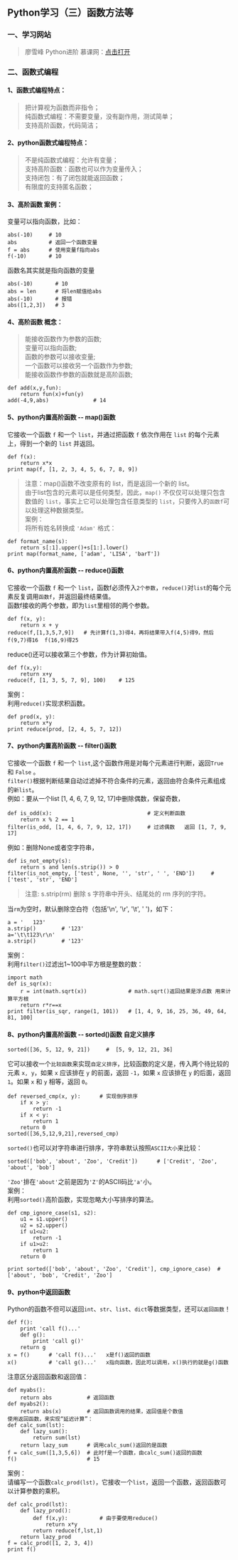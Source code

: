 ## Python学习（三）函数方法等
### 一、学习网站
>廖雪峰 Python进阶 慕课网：[点击打开](http://www.imooc.com/learn/317)


### 二、函数式编程

#### 1、函数式编程特点：
>把计算视为函数而非指令；  
>纯函数式编程：不需要变量，没有副作用，测试简单；  
>支持高阶函数，代码简洁；  

#### 2、python函数式编程特点：
>不是纯函数式编程：允许有变量；  
>支持高阶函数：函数也可以作为变量传入；  
>支持闭包：有了闭包就能返回函数；   
>有限度的支持匿名函数；  

#### 3、高阶函数 案例：
变量可以指向函数，比如：  
```
abs(-10)     # 10
abs          # 返回一个函数变量
f = abs      # 使用变量f指向abs
f(-10)       # 10
```
函数名其实就是指向函数的变量  
```
abs(-10)       # 10
abs = len      # 将len赋值给abs
abs(-10)       # 报错
abs([1,2,3])   # 3
```
#### 4、高阶函数 概念：
>能接收函数作为参数的函数;  
>变量可以指向函数;  
>函数的参数可以接收变量;  
>一个函数可以接收另一个函数作为参数;  
>能接收函数作参数的函数就是高阶函数;  
```
def add(x,y,fun):
    return fun(x)+fun(y)
add(-4,9,abs)              # 14
```
#### 5、python内置高阶函数 -- map()函数
它接收一个函数 `f` 和一个 `list`，并通过把函数 `f` 依次作用在 `list` 的每个元素上，得到一个新的 `list` 并返回。  
```
def f(x):
    return x*x
print map(f, [1, 2, 3, 4, 5, 6, 7, 8, 9])
```
>注意：map()函数不改变原有的 list，而是返回一个新的 list。  
由于list包含的元素可以是任何类型，因此，`map()` 不仅仅可以处理只包含数值的 `list`，事实上它可以处理包含任意类型的 `list`，只要传入的`函数f`可以处理这种数据类型。  
案例：  
将所有姓名转换成 `'Adam'` 格式：   
```
def format_name(s):
    return s[:1].upper()+s[1:].lower()
print map(format_name, ['adam', 'LISA', 'barT'])
```
#### 6、python内置高阶函数 -- reduce()函数
它接收一个函数 `f` 和一个 `list`，函数f必须传入`2个参数`，`reduce()`对`list`的每个元素反复调用`函数f`，并返回最终结果值。  
函数f接收的两个参数，即为`list`里相邻的两个参数。  
```
def f(x, y):
    return x + y
reduce(f,[1,3,5,7,9])   # 先计算f(1,3)得4，再将结果带入f(4,5)得9，然后f(9,7)得16  f(16,9)得25
```
reduce()还可以接收第三个参数，作为计算初始值。   
```
def f(x,y):
    return x+y
reduce(f, [1, 3, 5, 7, 9], 100)    # 125
```
案例：   
利用`reduce()`实现求积函数。   
```
def prod(x, y):
    return x*y
print reduce(prod, [2, 4, 5, 7, 12])
```
#### 7、python内置高阶函数 -- filter()函数
它接收一个函数 `f` 和一个 `list`,这个函数作用是对每个元素进行判断，返回`True` 和 `False` 。   
`filter()`根据判断结果自动过滤掉不符合条件的元素，返回由符合条件元素组成的`新list`。   
例如：要从一个list [1, 4, 6, 7, 9, 12, 17]中删除偶数，保留奇数，  
```
def is_odd(x):                              # 定义判断函数
    return x % 2 == 1
filter(is_odd, [1, 4, 6, 7, 9, 12, 17])     # 过滤偶数   返回 [1, 7, 9, 17]
```
例如：删除None或者空字符串，   
```
def is_not_empty(s):
    return s and len(s.strip()) > 0
filter(is_not_empty, ['test', None, '', 'str', ' ', 'END'])     # ['test', 'str', 'END']
```
>注意: s.strip(rm) 删除 s 字符串中开头、结尾处的 rm 序列的字符。  

当`rm`为空时，默认删除空白符（包括'\n', '\r', '\t', ' ')，如下：  
```
a = '   123'
a.strip()        # '123'
a='\t\t123\r\n'
a.strip()        # '123'
```
案例：  
利用`filter()`过滤出1~100中平方根是整数的数：  
```
import math
def is_sqr(x):
    r = int(math.sqrt(x))             # math.sqrt()返回结果是浮点数 用来计算平方根
    return r*r==x
print filter(is_sqr, range(1, 101))   # [1, 4, 9, 16, 25, 36, 49, 64, 81, 100]
```
#### 8、python内置高阶函数 -- sorted()函数 自定义排序
```
sorted([36, 5, 12, 9, 21])     #  [5, 9, 12, 21, 36]
```
它可以接收一个`比较函数`来实现`自定义排序`，比较函数的定义是，传入两个待比较的元素 `x, y`，如果 `x` 应该排在 `y` 的前面，返回 `-1`，如果 `x` 应该排在 `y` 的后面，返回 `1`。如果 `x` 和 `y` 相等，返回 `0`。
```
def reversed_cmp(x, y):      # 实现倒序排序
    if x > y:
        return -1
    if x < y:
        return 1
    return 0
sorted([36,5,12,9,21],reversed_cmp)
```
`sorted()`也可以对字符串进行排序，字符串默认按照`ASCII大小`来比较：   
```
sorted(['bob', 'about', 'Zoo', 'Credit'])      # ['Credit', 'Zoo', 'about', 'bob']
```
`'Zoo'`排在`'about'`之前是因为`'Z'`的ASCII码比`'a'`小。   
案例：  
利用`sorted()`高阶函数，实现忽略大小写排序的算法。  
```
def cmp_ignore_case(s1, s2):
    u1 = s1.upper()
    u2 = s2.upper()
    if u1<u2:
        return -1
    if u1>u2:
        return 1
    return 0

print sorted(['bob', 'about', 'Zoo', 'Credit'], cmp_ignore_case)  # ['about', 'bob', 'Credit', 'Zoo']
```

#### 9、python中返回函数
Python的函数不但可以返回`int`、`str`、`list`、`dict`等数据类型，还可以`返回函数`！  
```
def f():
    print 'call f()...'
    def g():
        print 'call g()'
    return g
x = f()      # 'call f()...'   x是f()返回的函数
x()          # 'call g()...'   x指向函数，因此可以调用，x()执行的就是g()函数
```
注意区分返回函数和返回值：  
```
def myabs():
    return abs           # 返回函数
def myabs2():
    return abs(x)        # 返回函数调用的结果，返回值是个数值
使用返回函数，来实现“延迟计算”：
def calc_sum(lst):
    def lazy_sum():
        return sum(lst)
    return lazy_sum      # 调用calc_sum()返回的是函数
f = calc_sum([1,3,5,6])  # 此时f是一个函数，由calc_sum()返回的函数
f()                      # 15
```
案例：  
请编写一个函数`calc_prod(lst)`，它接收一个`list`，返回一个函数，返回函数可以计算参数的乘积。 
``` 
def calc_prod(lst):
    def lazy_prod():
        def f(x,y):          # 由于要使用reduce()
            return x*y
        return reduce(f,lst,1)
    return lazy_prod
f = calc_prod([1, 2, 3, 4])
print f()
```
